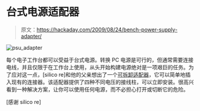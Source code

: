 # 台式电源适配器

> 原文：<https://hackaday.com/2009/08/24/bench-power-supply-adapter/>

![psu_adapter](img/f4d56e0833ac91cd9a4128a39ef2ab73.png "psu_adapter")

每个电子工作台都可以受益于台式电源。转换 PC 电源是可行的，但通常需要连接电线，并且仅限于在工作台上使用，从头开始构建电源绝对是一项艰巨的任务。为了应对这一点，[silico re]和他的父亲想出了一个[可拆卸适配器](http://forum.sparkfun.com/viewtopic.php?p=79395#79395)，它可以简单地插入现有的连接器。该适配器提供了四种不同电压的接线柱，可以立即安装。很高兴看到一种解决方案，让你可以使用任何电源，而不必担心打开或切断它的危险。

[感谢 silico re]